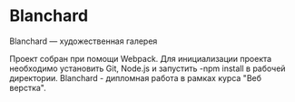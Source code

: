 # Blanchard
Blanchard — художественная галерея

Проект собран при помощи Webpack. Для инициализации проекта необходимо установить Git, Node.js и запустить -npm install в рабочей директории. 
Blanchard - дипломная работа в рамках курса "Веб верстка".


